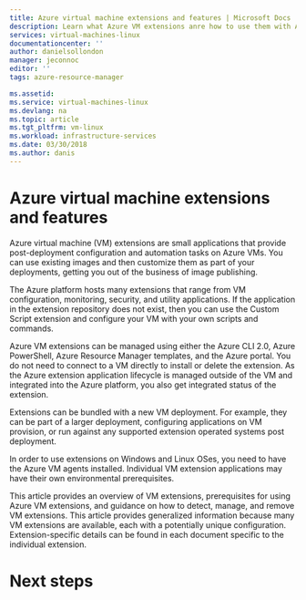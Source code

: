 ```yaml
---
title: Azure virtual machine extensions and features | Microsoft Docs
description: Learn what Azure VM extensions anre how to use them with Azure virtual machines
services: virtual-machines-linux
documentationcenter: ''
author: danielsollondon
manager: jeconnoc
editor: ''
tags: azure-resource-manager

ms.assetid:
ms.service: virtual-machines-linux
ms.devlang: na
ms.topic: article
ms.tgt_pltfrm: vm-linux
ms.workload: infrastructure-services
ms.date: 03/30/2018
ms.author: danis
---
```


# Azure virtual machine extensions and features
Azure virtual machine (VM) extensions are small applications that provide post-deployment configuration and automation tasks on Azure VMs. You can use existing images and then customize them as part of your deployments, getting you out of the business of image publishing.

The Azure platform hosts many extensions that range from VM configuration, monitoring, security, and utility applications. If the application in the extension repository does not exist, then you can use the Custom Script extension and configure your VM with your own scripts and commands.

Azure VM extensions can be managed using either the Azure CLI 2.0, Azure PowerShell, Azure Resource Manager templates, and the Azure portal. You do not need to connect to a VM directly to install or delete the extension. As the Azure extension application lifecycle is managed outside of the VM and integrated into the Azure platform, you also get integrated status of the extension.

Extensions can be bundled with a new VM deployment. For example, they can be part of a larger deployment, configuring applications on VM provision, or run against any supported extension operated systems post deployment.

In order to use extensions on Windows and Linux OSes, you need to have the Azure VM agents installed. Individual VM extension applications may have their own environmental prerequisites.

This article provides an overview of VM extensions, prerequisites for using Azure VM extensions, and guidance on how to detect, manage, and remove VM extensions. This article provides generalized information because many VM extensions are available, each with a potentially unique configuration. Extension-specific details can be found in each document specific to the individual extension.

# Next steps
